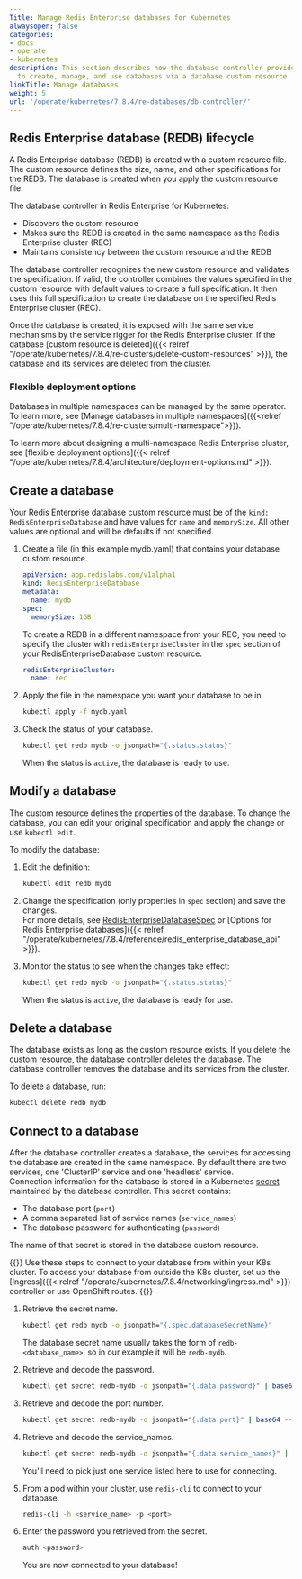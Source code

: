 ```yaml
---
Title: Manage Redis Enterprise databases for Kubernetes
alwaysopen: false
categories:
- docs
- operate
- kubernetes
description: This section describes how the database controller provides the ability
  to create, manage, and use databases via a database custom resource.
linkTitle: Manage databases
weight: 5
url: '/operate/kubernetes/7.8.4/re-databases/db-controller/'
---
```

## Redis Enterprise database (REDB) lifecycle

A Redis Enterprise database (REDB) is created with a custom resource file. The custom resource defines the size, name, and other specifications for the REDB. The database is created when you apply the custom resource file.

The database controller in Redis Enterprise for Kubernetes:

- Discovers the custom resource
- Makes sure the REDB is created in the same namespace as the Redis Enterprise cluster (REC)
- Maintains consistency between the custom resource and the REDB

The database controller recognizes the new custom resource and validates the specification.
If valid, the controller combines the values specified in
the custom resource with default values to create a full specification. It then uses this full specification to create the
database on the specified Redis Enterprise cluster (REC).

Once the database is created, it is exposed with the same service mechanisms by the service rigger for the Redis Enterprise cluster.
If the database [custom resource is deleted]({{< relref "/operate/kubernetes/7.8.4/re-clusters/delete-custom-resources" >}}), the database and its services are deleted from the cluster.

### Flexible deployment options

Databases in multiple namespaces can be managed by the same operator. To learn more, see [Manage databases in multiple namespaces]({{<relref "/operate/kubernetes/7.8.4/re-clusters/multi-namespace">}}).

To learn more about designing a multi-namespace Redis Enterprise cluster, see [flexible deployment options]({{< relref "/operate/kubernetes/7.8.4/architecture/deployment-options.md" >}}).

## Create a database

Your Redis Enterprise database custom resource must be of the `kind: RedisEnterpriseDatabase` and have values for `name` and `memorySize`. All other values are optional and will be defaults if not specified.

1. Create a file (in this example mydb.yaml) that contains your database custom resource.

    ```YAML
    apiVersion: app.redislabs.com/v1alpha1
    kind: RedisEnterpriseDatabase
    metadata:
      name: mydb
    spec:
      memorySize: 1GB
    ```

    To create a REDB in a different namespace from your REC, you need to specify the cluster with `redisEnterpriseCluster` in the `spec` section of your RedisEnterpriseDatabase custom resource.

     ```YAML
     redisEnterpriseCluster:
       name: rec
     ```

1. Apply the file in the namespace you want your database to be in.

    ```sh
    kubectl apply -f mydb.yaml
    ```

1. Check the status of your database.

    ```sh
    kubectl get redb mydb -o jsonpath="{.status.status}"
    ```

    When the status is `active`, the database is ready to use.

## Modify a database

The custom resource defines the properties of the database.
To change the database, you can edit your original specification and apply the change or use `kubectl edit`.

To modify the database:

1. Edit the definition:

    ```sh
    kubectl edit redb mydb
    ```

1. Change the specification (only properties in `spec` section) and save the changes.  
    For more details, see [RedisEnterpriseDatabaseSpec](https://github.com/RedisLabs/redis-enterprise-k8s-docs/blob/master/redis_enterprise_database_api.md#redisenterprisedatabasespec) or [Options for Redis Enterprise databases]({{< relref "/operate/kubernetes/7.8.4/reference/redis_enterprise_database_api" >}}). 

1. Monitor the status to see when the changes take effect:

    ```sh
    kubectl get redb mydb -o jsonpath="{.status.status}"
    ```

    When the status is `active`, the database is ready for use.

## Delete a database

The database exists as long as the custom resource exists.
If you delete the custom resource, the database controller deletes the database.
The database controller removes the database and its services from the cluster.

To delete a database, run:

```sh
kubectl delete redb mydb
```

## Connect to a database

After the database controller creates a database, the services for accessing the database are created in the same namespace. By default there are two services, one 'ClusterIP' service and one 'headless' service.  
Connection information for the database is stored in a Kubernetes [secret](https://kubernetes.io/docs/concepts/configuration/secret/) maintained by the database controller. This secret contains:

- The database port (`port`)
- A comma separated list of service names (`service_names`)
- The database password for authenticating (`password`)

The name of that secret is stored in the database custom resource.

{{<note>}}
Use these steps to connect to your database from within your K8s cluster. To access your database from outside the K8s cluster, set up the [Ingress]({{< relref "/operate/kubernetes/7.8.4/networking/ingress.md" >}}) controller or use OpenShift routes.
{{</note>}}

1. Retrieve the secret name.

    ```sh
    kubectl get redb mydb -o jsonpath="{.spec.databaseSecretName}"
    ```

      The database secret name usually takes the form of `redb-<database_name>`, so in our example it will be `redb-mydb`.

1. Retrieve and decode the password.

    ```sh
    kubectl get secret redb-mydb -o jsonpath="{.data.password}" | base64 --decode
    ```

1. Retrieve and decode the port number.

    ```sh
    kubectl get secret redb-mydb -o jsonpath="{.data.port}" | base64 --decode
    ```

1. Retrieve and decode the service_names.

    ```sh
    kubectl get secret redb-mydb -o jsonpath="{.data.service_names}" | base64 --decode
    ```

    You'll need to pick just one service listed here to use for connecting.

1. From a pod within your cluster, use `redis-cli` to connect to your database.

    ```sh
    redis-cli -h <service_name> -p <port>
    ```

1. Enter the password you retrieved from the secret.

    ```sh
    auth <password>
    ```

    You are now connected to your database!
